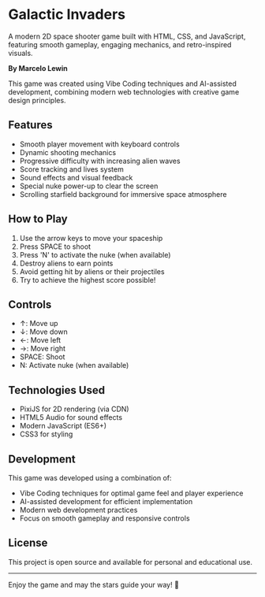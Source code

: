 # Galactic Invaders

A modern 2D space shooter game built with HTML, CSS, and JavaScript, featuring smooth gameplay, engaging mechanics, and retro-inspired visuals.

**By Marcelo Lewin**

This game was created using Vibe Coding techniques and AI-assisted development, combining modern web technologies with creative game design principles.

## Features

- Smooth player movement with keyboard controls
- Dynamic shooting mechanics
- Progressive difficulty with increasing alien waves
- Score tracking and lives system
- Sound effects and visual feedback
- Special nuke power-up to clear the screen
- Scrolling starfield background for immersive space atmosphere

## How to Play

1. Use the arrow keys to move your spaceship
2. Press SPACE to shoot
3. Press 'N' to activate the nuke (when available)
4. Destroy aliens to earn points
5. Avoid getting hit by aliens or their projectiles
6. Try to achieve the highest score possible!

## Controls

- ↑: Move up
- ↓: Move down
- ←: Move left
- →: Move right
- SPACE: Shoot
- N: Activate nuke (when available)

## Technologies Used

- PixiJS for 2D rendering (via CDN)
- HTML5 Audio for sound effects
- Modern JavaScript (ES6+)
- CSS3 for styling

## Development

This game was developed using a combination of:
- Vibe Coding techniques for optimal game feel and player experience
- AI-assisted development for efficient implementation
- Modern web development practices
- Focus on smooth gameplay and responsive controls

## License

This project is open source and available for personal and educational use.

---

Enjoy the game and may the stars guide your way! 🚀 